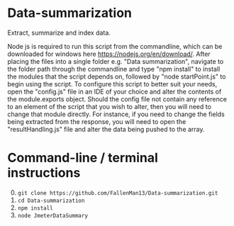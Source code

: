 # Data-summarization
Extract, summarize and index data.

Node js is required to run this script from the commandline, which can be downloaded for windows here https://nodejs.org/en/download/. After placing the files into a single folder e.g. "Data summarization", navigate to the folder path through the commandline and type "npm install" to install the modules that the script depends on, followed by "node startPoint.js" to begin using the script.
To configure this script to better suit your needs, open the "config.js" file in an IDE of your choice and alter the contents of the module.exports object. Should the config file not contain any reference to an element of the script that you wish to alter, then you will need to change that module directly. For instance, if you need to change the fields being extracted from the response, you will need to open the "resultHandling.js" file and alter the data being pushed to the array.

# Command-line / terminal instructions

0. ```git clone https://github.com/FallenMan13/Data-summarization.git```
0. ```cd Data-summarization```
0. ```npm install```
0. ```node JmeterDataSummary```
